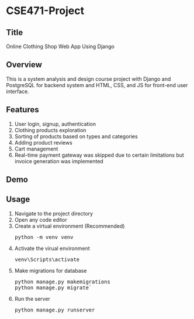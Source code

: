 # CSE471-Project

## Title
Online Clothing Shop Web App Using Django

## Overview
This is a system analysis and design course project with Django and PostgreSQL for backend system and HTML, CSS, and JS for front-end user interface.

## Features
1. User login, signup, authentication
2. Clothing products exploration
3. Sorting of products based on types and categories
4. Adding product reviews
5. Cart management
6. Real-time payment gateway was skipped due to certain limitations but invoice generation was implemented

## Demo

## Usage
1. Navigate to the project directory
2. Open any code editor
3. Create a virtual environment (Recommended)
   <pre>python -m venv venv</pre>
4. Activate the virual environment
   <pre>venv\Scripts\activate</pre>
5. Make migrations for database
   <pre>python manage.py makemigrations
   python manage.py migrate`</pre>
6. Run the server
   <pre>python manage.py runserver</pre>
